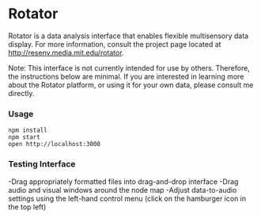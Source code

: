 Rotator
=====================
Rotator is a data analysis interface that enables flexible multisensory data display. For more information, consult the project page located at http://resenv.media.mit.edu/rotator. 

Note: This interface is not currently intended for use by others. Therefore, the instructions below are minimal. If you are interested in learning more about the Rotator platform, or using it for your own data, please consult me directly.
 
### Usage

```
npm install
npm start
open http://localhost:3000
```
### Testing Interface 
-Drag appropriately formatted files into drag-and-drop interface
-Drag audio and visual windows around the node map 
-Adjust data-to-audio settings using the left-hand control menu (click on the hamburger icon in the top left) 













